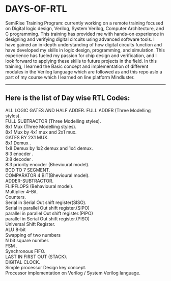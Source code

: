 # DAYS-OF-RTL
SemiRise Training Program: currently working on a remote training focused on Digital logic design, Verilog, System Verilog, Computer Architecture, and C programming. This training has provided me with hands-on experience in designing and verifying digital circuits using advanced software tools. I have gained an in-depth understanding of how digital circuits function and have developed my skills in logic design, programming, and simulation. This experience has fueled my passion for chip design and verification, and I look forward to applying these skills to future projects in the field. In this training, I learned the Basic concept and implementation of different modules in the Verilog language which are followed as and this repo aslo a part of my course which I learned on line platform Mindluster. 
<hr>
  
<h2>Here is the list of Day wise RTL Codes:</h2>
 ALL LOGIC GATES AND HALF ADDER.
 FULL ADDER (Three Modelling styles). <br>
 FULL SUBTRACTOR (Three Modelling styles). <br>
 8x1 Mux (Three Modelling styles).<br>
 8x1 Mux by 4x1 mux and 2x1 mux.<br>
 GATES BY 2X1 MUX.<br>
 8x1 Demux .<br>
 1x8 Demux by 1x2 demux and 1x4 demux.<br>
 8:3 enocder .<br>
 3:8 decoder .<br>
 8:3 priority enocder (Bhevioural model).<br>
 BCD TO 7 SEGMENT. <br>
 COMPARATOR 4 BIT(Bhevioural model).<br>
 ADDER-SUBTRACTOR.<br>
 FLIPFLOPS (Behavioural model).<br>
 Multiplier 4-Bit.<br>
 Counters.<br>
 Serial in Serial Out shift register(SISO).<br>
 Serial in parallel Out shift register.(SIPO)<br>
 parallel in parallel Out shift register.(PIPO)<br>
 parallel in Serial Out shift register.(PISO)<br>
 Universal Shift Register.<br>
 ALU 8-bit<br>
 Swapping of two numbers<br>
 N bit square number.<br>
 FSM .<br>
 Synchronous FIFO.<br>
 LAST IN FIRST OUT (STACK).<br>
 DIGITAL CLOCK.<br>
 Simple processor Design key concept.<br>
 Processor implementation on Verilog / System Verilog language.<br>
